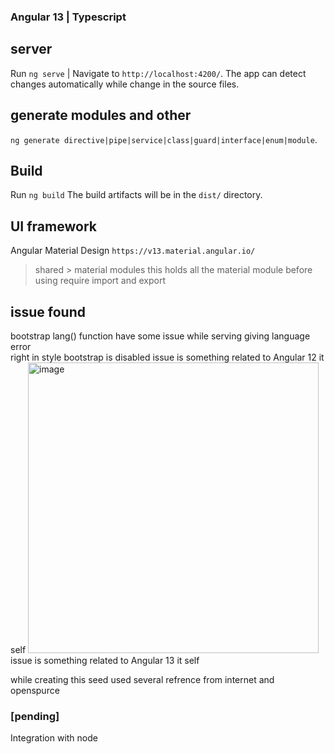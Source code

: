 ### Angular 13 | Typescript
## server

Run `ng serve` |  Navigate to `http://localhost:4200/`. The app can detect changes automatically while change in the source files.

## generate modules and other

`ng generate directive|pipe|service|class|guard|interface|enum|module`.

## Build

Run `ng build` 
The build artifacts will be in the `dist/` directory.


## UI framework 
Angular Material Design 
`https://v13.material.angular.io/`
> shared > material modules 
this holds all the material module before using 
require import and export

## issue found 
bootstrap lang() function have some issue 
while serving giving language error  
right in style bootstrap is disabled 
issue is something related to Angular 12 it self 
<img width="465" alt="image" src="https://user-images.githubusercontent.com/45842963/150692475-b3cdeaea-5310-45ef-a0bb-0fc40caa5003.png">
issue is something related to Angular 13 it self 


while creating this seed used several refrence from internet and openspurce 

### [pending]

Integration with node 
